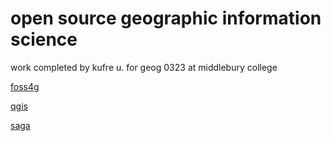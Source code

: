 # open source geographic information science
work completed by kufre u. for geog 0323 at middlebury college

[foss4g](foss4g.md)

[qgis](qgis.md)

[saga](saga.md)
